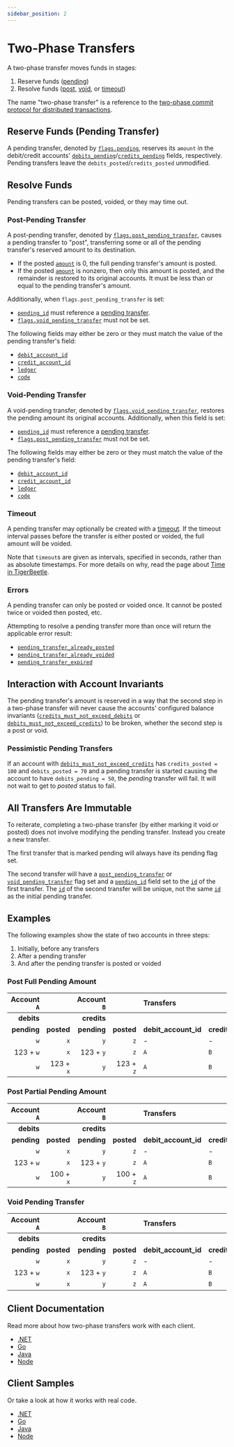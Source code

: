```yaml
---
sidebar_position: 2
---
```


# Two-Phase Transfers

A two-phase transfer moves funds in stages:

1. Reserve funds ([pending](#reserve-funds-pending-transfer))
2. Resolve funds ([post](#post-pending-transfer), [void](#void-pending-transfer), or
   [timeout](#timeout))

The name "two-phase transfer" is a reference to the [two-phase commit protocol for distributed
transactions](https://en.wikipedia.org/wiki/Two-phase_commit_protocol).

## Reserve Funds (Pending Transfer)

A pending transfer, denoted by [`flags.pending`](../reference/transfers.md#flagspending), reserves
its `amount` in the debit/credit accounts'
[`debits_pending`](../reference/accounts.md#debits_pending)/[`credits_pending`](../reference/accounts.md#credits_pending)
fields, respectively. Pending transfers leave the `debits_posted`/`credits_posted` unmodified.

## Resolve Funds

Pending transfers can be posted, voided, or they may time out.

### Post-Pending Transfer

A post-pending transfer, denoted by
[`flags.post_pending_transfer`](../reference/transfers.md#flagspost_pending_transfer), causes a
pending transfer to "post", transferring some or all of the pending transfer's reserved amount to
its destination.

* If the posted [`amount`](../reference/transfers.md#amount) is 0, the full pending transfer's
  amount is posted.
* If the posted [`amount`](../reference/transfers.md#amount) is nonzero, then only this amount is
  posted, and the remainder is restored to its original accounts. It must be less than or equal to
  the pending transfer's amount.

Additionally, when `flags.post_pending_transfer` is set:

* [`pending_id`](../reference/transfers.md#pending_id) must reference a [pending
  transfer](#reserve-funds-pending-transfer).
* [`flags.void_pending_transfer`](../reference/transfers.md#flagsvoid_pending_transfer) must not be
  set.

The following fields may either be zero or they must match the value of the pending transfer's
field:

* [`debit_account_id`](../reference/transfers.md#debit_account_id)
* [`credit_account_id`](../reference/transfers.md#credit_account_id)
* [`ledger`](../reference/transfers.md#ledger)
* [`code`](../reference/transfers.md#code)

### Void-Pending Transfer

A void-pending transfer, denoted by
[`flags.void_pending_transfer`](../reference/transfers.md#flagsvoid_pending_transfer), restores the
pending amount its original accounts. Additionally, when this field is set:

* [`pending_id`](../reference/transfers.md#pending_id) must reference a [pending
  transfer](#reserve-funds-pending-transfer).
* [`flags.post_pending_transfer`](../reference/transfers.md#flagspost_pending_transfer) must not be
  set.

The following fields may either be zero or they must match the value of the pending transfer's
field:

* [`debit_account_id`](../reference/transfers.md#debit_account_id)
* [`credit_account_id`](../reference/transfers.md#credit_account_id)
* [`ledger`](../reference/transfers.md#ledger)
* [`code`](../reference/transfers.md#code)

### Timeout

A pending transfer may optionally be created with a [timeout](../reference/transfers.md#timeout). If
the timeout interval passes before the transfer is either posted or voided, the full amount will be
voided.

Note that `timeout`s are given as intervals, specified in seconds, rather than as absolute
timestamps. For more details on why, read the page about [Time in TigerBeetle](./time.md).

### Errors

A pending transfer can only be posted or voided once. It cannot be posted twice or voided then
posted, etc.

Attempting to resolve a pending transfer more than once will return the applicable error result:
- [`pending_transfer_already_posted`](../reference/operations/create_transfers.md#pending_transfer_already_posted)
- [`pending_transfer_already_voided`](../reference/operations/create_transfers.md#pending_transfer_already_voided)
- [`pending_transfer_expired`](../reference/operations/create_transfers.md#pending_transfer_expired)

## Interaction with Account Invariants

The pending transfer's amount is reserved in a way that the second step in a two-phase transfer will
never cause the accounts' configured balance invariants
([`credits_must_not_exceed_debits`](../reference/accounts.md#flagscredits_must_not_exceed_debits) or
[`debits_must_not_exceed_credits`](../reference/accounts.md#flagsdebits_must_not_exceed_credits)) to
be broken, whether the second step is a post or void.

### Pessimistic Pending Transfers

If an account with
[`debits_must_not_exceed_credits`](../reference/accounts.md#flagsdebits_must_not_exceed_credits) has
`credits_posted = 100` and `debits_posted = 70` and a pending transfer is started causing the
account to have `debits_pending = 50`, the *pending* transfer will fail. It will not wait to get to
*posted* status to fail.

## All Transfers Are Immutable

To reiterate, completing a two-phase transfer (by either marking it void or posted) does not involve
modifying the pending transfer. Instead you create a new transfer.

The first transfer that is marked pending will always have its pending flag set.

The second transfer will have a
[`post_pending_transfer`](../reference/transfers.md#flagspost_pending_transfer) or
[`void_pending_transfer`](../reference/transfers.md#flagsvoid_pending_transfer) flag set and a
[`pending_id`](../reference/transfers.md#pending_id) field set to the
[`id`](../reference/transfers.md#id) of the first transfer. The [`id`](../reference/transfers.md#id)
of the second transfer will be unique, not the same [`id`](../reference/transfers.md#id) as the
initial pending transfer.

## Examples

The following examples show the state of two accounts in three steps:

1. Initially, before any transfers
2. After a pending transfer
3. And after the pending transfer is posted or voided

### Post Full Pending Amount

| Account `A` |            | Account `B` |            | Transfers            |                       |            |                         |
|------------:|-----------:|------------:|-----------:|:---------------------|:----------------------|-----------:|:------------------------|
|  **debits** |            | **credits** |            |                      |                       |            |                         |
| **pending** | **posted** | **pending** | **posted** | **debit_account_id** | **credit_account_id** | **amount** | **flags**               |
|         `w` |        `x` |         `y` |        `z` | -                    | -                     |          - | -                       |
|   123 + `w` |        `x` |   123 + `y` |        `z` | `A`                  | `B`                   |        123 | `pending`               |
|         `w` |  123 + `x` |         `y` |  123 + `z` | `A`                  | `B`                   |        123 | `post_pending_transfer` |

### Post Partial Pending Amount

| Account `A` |            | Account `B` |            | Transfers            |                       |            |                         |
|------------:|-----------:|------------:|-----------:|:---------------------|:----------------------|-----------:|:------------------------|
|  **debits** |            | **credits** |            |                      |                       |            |                         |
| **pending** | **posted** | **pending** | **posted** | **debit_account_id** | **credit_account_id** | **amount** | **flags**               |
|         `w` |        `x` |         `y` |        `z` | -                    | -                     |          - | -                       |
|   123 + `w` |        `x` |   123 + `y` |        `z` | `A`                  | `B`                   |        123 | `pending`               |
|         `w` |  100 + `x` |         `y` |  100 + `z` | `A`                  | `B`                   |        100 | `post_pending_transfer` |

### Void Pending Transfer

| Account `A` |            | Account `B` |            | Transfers            |                       |            |                         |
|------------:|-----------:|------------:|-----------:|:---------------------|:----------------------|-----------:|:------------------------|
|  **debits** |            | **credits** |            |                      |                       |            |                         |
| **pending** | **posted** | **pending** | **posted** | **debit_account_id** | **credit_account_id** | **amount** | **flags**               |
|         `w` |        `x` |         `y` |        `z` | -                    | -                     |          - | -                       |
|   123 + `w` |        `x` |   123 + `y` |        `z` | `A`                  | `B`                   |        123 | `pending`               |
|         `w` |        `x` |         `y` |        `z` | `A`                  | `B`                   |        123 | `void_pending_transfer` |

## Client Documentation

Read more about how two-phase transfers work with each client.

* [.NET](/src/clients/dotnet/README.md#two-phase-transfers)
* [Go](/src/clients/go/README.md#two-phase-transfers)
* [Java](/src/clients/java/README.md#two-phase-transfers)
* [Node](/src/clients/node/README.md#two-phase-transfers)

## Client Samples

Or take a look at how it works with real code.

* [.NET](/src/clients/dotnet/samples/two-phase/README.md)
* [Go](/src/clients/go/samples/two-phase/README.md)
* [Java](/src/clients/java/samples/two-phase/README.md)
* [Node](/src/clients/node/samples/two-phase/README.md)
